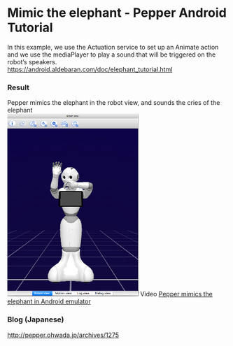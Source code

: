 # Mimic the elephant - Pepper Android Tutorial

In this example, we use the Actuation service to set up an Animate action and we use the mediaPlayer to play a sound that will be triggered on the robot’s speakers. <br>
https://android.aldebaran.com/doc/elephant_tutorial.html <br>

### Result 
Pepper mimics the elephant in the robot view, and sounds the cries of the elephant <br>
<img src="https://github.com/ohwada/Pepper_Android_Tutorial/blob/master/PepperTutorialElephant/docs/elephant.png" width="300" />
Video [Pepper mimics the elephant in Android emulator](https://www.youtube.com/watch?v=TJwnIFolU2M)

### Blog (Japanese)
http://pepper.ohwada.jp/archives/1275
